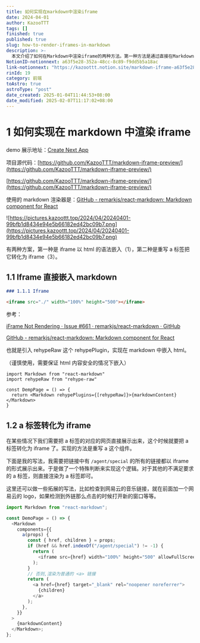 ```yaml
---
title: 如何实现在markdown中渲染iframe
date: 2024-04-01
author: KazooTTT
tags: []
finished: true
published: true
slug: how-to-render-iframes-in-markdown
description: >-
  本文介绍了如何在Markdown中渲染iframe的两种方法。第一种方法是通过直接在Markdown中嵌入iframe标签，需要使用`rehypeRaw`插件来实现HTML内容的嵌入。第二种方法是通过重写Markdown中的`a`标签，将其转换为iframe，这种方法可以根据链接内容进行定制化处理，例如将特定链接转换为iframe展示。文中还提供了相关的代码示例和项目源代码链接，以及一个演示地址供参考。
NotionID-notionnext: a63f5e28-352a-48cc-8c89-f9dd5b5a18ac
link-notionnext: "https://kazoottt.notion.site/markdown-iframe-a63f5e28352a48cc8c89f9dd5b5a18ac"
rinId: 19
category: 前端
toAstro: true
astroType: "post"
date_created: 2025-01-04T11:44:53+08:00
date_modified: 2025-02-07T11:17:02+08:00
---
```


# 1 如何实现在 markdown 中渲染 iframe

demo 展示地址：[Create Next App](https://markdown-preview-eosin.vercel.app/demo)

项目源代码：[https://github.com/KazooTTT/markdown-iframe-preview/](https://github.com/KazooTTT/markdown-iframe-preview/)

[https://github.com/KazooTTT/markdown-iframe-preview/](https://github.com/KazooTTT/markdown-iframe-preview/)

使用的 markdown 渲染器是：[GitHub - remarkjs/react-markdown: Markdown component for React](https://github.com/remarkjs/react-markdown)

![https://pictures.kazoottt.top/2024/04/20240401-99bfb1d8434e94e5b66182ed42bc09b7.png](https://pictures.kazoottt.top/2024/04/20240401-99bfb1d8434e94e5b66182ed42bc09b7.png)

有两种方案，第一种是 iframe 以 html 的语法嵌入（1），第二种是重写 a 标签把它转化为 iframe（3）。

## 1.1 Iframe 直接嵌入 markdown

```markdown
### 1.1.1 Iframe

<iframe src="./" width="100%" height="500"></iframe>
```

参考：

[iFrame Not Rendering · Issue #661 · remarkjs/react-markdown · GitHub](https://github.com/remarkjs/react-markdown/issues/661)

[GitHub - remarkjs/react-markdown: Markdown component for React](https://github.com/remarkjs/react-markdown?tab=readme-ov-file#appendix-a-html-in-markdown)

也就是引入 rehypeRaw 这个 rehypePlugin，实现在 markdown 中嵌入 html。

（谨慎使用，需要保证 html 内容安全的情况下嵌入）

```tsx
import Markdown from "react-markdown"
import rehypeRaw from "rehype-raw"

const DempPage = () => {
  return <Markdown rehypePlugins={[rehypeRaw]}>{markdownContent}</Markdown>
}
```

## 1.2 a 标签转化为 iframe

在某些情况下我们需要把 a 标签的对应的网页直接展示出来，这个时候就要把 a 标签转化为 iframe 了。实现的方法是重写 a 这个组件。

下面是我的写法，我需要把链接中有 `/agent/special` 的所有的链接都以 iframe 的形式展示出来。于是做了一个特殊判断来实现这个逻辑。对于其他的不满足要求的 a 标签，则直接渲染为 a 标签即可。

这里还可以做一些拓展的写法，比如检查到网易云的音乐链接，就在前面加一个网易云的 logo，如果检测到外链那么点击的时候打开新的窗口等等。

```ts
import Markdown from "react-markdown";

const DemoPage = () => {
  <Markdown
    components={{
      a(props) {
        const { href, children } = props;
        if (href && href.indexOf("/agent/special") != -1) {
          return (
            <iframe src={href} width="100%" height="500" allowFullScreen />
          );
        }
        // 否则,渲染为普通的 <a> 链接
        return (
          <a href={href} target="_blank" rel="noopener noreferrer">
            {children}
          </a>
        );
      },
    }}
  >
    {markdownContent}
  </Markdown>;
};
```
